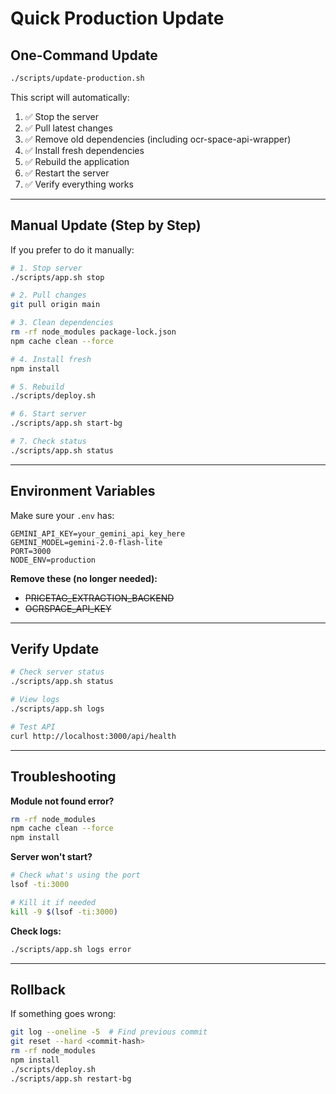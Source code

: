 # Quick Production Update

## One-Command Update

```bash
./scripts/update-production.sh
```

This script will automatically:
1. ✅ Stop the server
2. ✅ Pull latest changes
3. ✅ Remove old dependencies (including ocr-space-api-wrapper)
4. ✅ Install fresh dependencies
5. ✅ Rebuild the application
6. ✅ Restart the server
7. ✅ Verify everything works

---

## Manual Update (Step by Step)

If you prefer to do it manually:

```bash
# 1. Stop server
./scripts/app.sh stop

# 2. Pull changes
git pull origin main

# 3. Clean dependencies
rm -rf node_modules package-lock.json
npm cache clean --force

# 4. Install fresh
npm install

# 5. Rebuild
./scripts/deploy.sh

# 6. Start server
./scripts/app.sh start-bg

# 7. Check status
./scripts/app.sh status
```

---

## Environment Variables

Make sure your `.env` has:

```env
GEMINI_API_KEY=your_gemini_api_key_here
GEMINI_MODEL=gemini-2.0-flash-lite
PORT=3000
NODE_ENV=production
```

**Remove these (no longer needed):**
- ~~PRICETAG_EXTRACTION_BACKEND~~
- ~~OCRSPACE_API_KEY~~

---

## Verify Update

```bash
# Check server status
./scripts/app.sh status

# View logs
./scripts/app.sh logs

# Test API
curl http://localhost:3000/api/health
```

---

## Troubleshooting

**Module not found error?**
```bash
rm -rf node_modules
npm cache clean --force
npm install
```

**Server won't start?**
```bash
# Check what's using the port
lsof -ti:3000

# Kill it if needed
kill -9 $(lsof -ti:3000)
```

**Check logs:**
```bash
./scripts/app.sh logs error
```

---

## Rollback

If something goes wrong:

```bash
git log --oneline -5  # Find previous commit
git reset --hard <commit-hash>
rm -rf node_modules
npm install
./scripts/deploy.sh
./scripts/app.sh restart-bg
```
